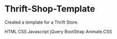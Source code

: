 # Thrift-Shop-Template

Created a template for a Thrift Store.

HTML
CSS
Javascript
jQuery
BootStrap
Animate.CSS
